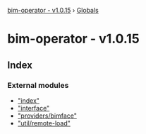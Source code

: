 [bim-operator - v1.0.15](README.md) › [Globals](globals.md)

# bim-operator - v1.0.15

## Index

### External modules

* ["index"](modules/_index_.md)
* ["interface"](modules/_interface_.md)
* ["providers/bimface"](modules/_providers_bimface_.md)
* ["util/remote-load"](modules/_util_remote_load_.md)
